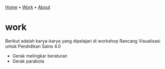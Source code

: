 [Home](../README.md) &bull; [Work](docs/README.md) &bull; [About](../about.md)

# work
Berikut adalah karya-karya yang dipelajari di workshop Rancang Visualisasi untuk Pendidikan Sains 4.0

+ Gerak melingkar beraturan
+ Gerak parabola
